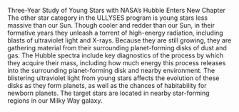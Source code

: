 Three-Year Study of Young Stars with NASA’s Hubble Enters New Chapter 
 The other star category in the ULLYSES program is young stars less massive than our Sun. Though cooler and redder than our Sun, in their formative years they unleash a torrent of high-energy radiation, including blasts of ultraviolet light and X-rays. Because they are still growing, they are gathering material from their surrounding planet-forming disks of dust and gas. The Hubble spectra include key diagnostics of the process by which they acquire their mass, including how much energy this process releases into the surrounding planet-forming disk and nearby environment. The blistering ultraviolet light from young stars affects the evolution of these disks as they form planets, as well as the chances of habitability for newborn planets. The target stars are located in nearby star-forming regions in our Milky Way galaxy.